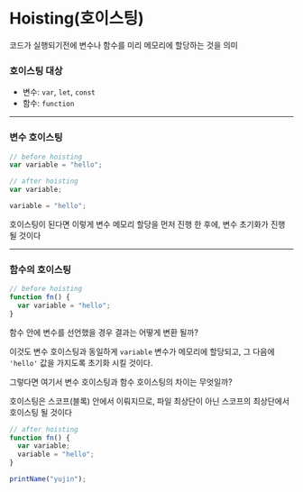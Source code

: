 # Hoisting(호이스팅)

코드가 실행되기전에 변수나 함수를 미리 메모리에 할당하는 것을 의미

### 호이스팅 대상

- 변수: `var`, `let`, `const`
- 함수: `function`

---

### 변수 호이스팅

```js
// before hoisting
var variable = "hello";
```

```js
// after hoisting
var variable;

variable = "hello";
```

호이스팅이 된다면 이렇게 변수 메모리 할당을 먼저 진행 한 후에,
변수 초기화가 진행 될 것이다

---

### 함수의 호이스팅

```js
// before hoisting
function fn() {
  var variable = "hello";
}
```

함수 안에 변수를 선언했을 경우 결과는 어떻게 변환 될까?

이것도 변수 호이스팅과 동일하게 `variable` 변수가 메모리에 할당되고,
그 다음에 `'hello'` 값을 가지도록 초기화 시킬 것이다.

그렇다면 여기서 변수 호이스팅과 함수 호이스팅의 차이는 무엇일까?

호이스팅은 스코프(블록) 안에서 이뤄지므로,
파일 최상단이 아닌 스코프의 최상단에서 호이스팅 될 것이다

```js
// after hoisting
function fn() {
  var variable;
  variable = "hello";
}
```

```js
printName("yujin");
```
